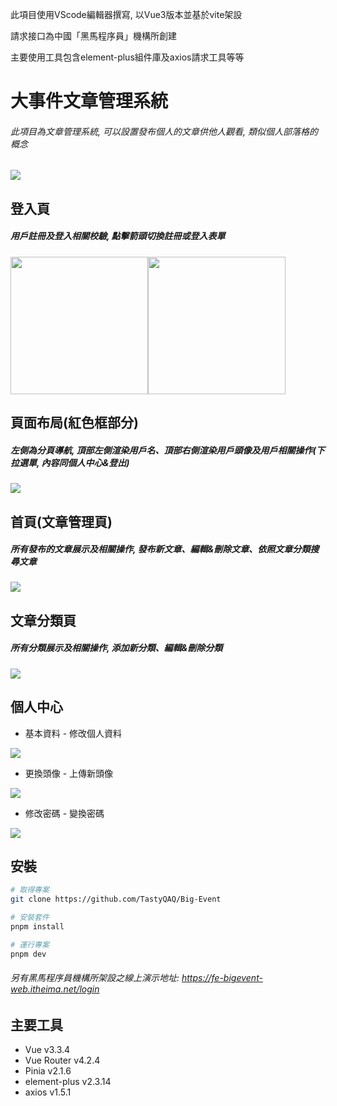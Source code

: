 此項目使用VScode編輯器撰寫, 以Vue3版本並基於vite架設

請求接口為中國「黑馬程序員」機構所創建

主要使用工具包含element-plus組件庫及axios請求工具等等

# 大事件文章管理系統

###### 此項目為文章管理系統, 可以設置發布個人的文章供他人觀看, 類似個人部落格的概念
<img src="https://img.onl/Tgu49v">

## 登入頁

##### 用戶註冊及登入相關校驗, 點擊箭頭切換註冊或登入表單
<img src="https://img.onl/NAGOxJ" height="220px"><img src="https://img.onl/Pdd0gn" height="220px">

## 頁面布局(紅色框部分)

##### 左側為分頁導航, 頂部左側渲染用戶名、頂部右側渲染用戶頭像及用戶相關操作(下拉選單, 內容同個人中心&登出)
<img src="https://img.onl/n4U1pE">

## 首頁(文章管理頁)

##### 所有發布的文章展示及相關操作, 發布新文章、編輯&刪除文章、依照文章分類搜尋文章
<img src="https://img.onl/05r4Av">

## 文章分類頁

##### 所有分類展示及相關操作, 添加新分類、編輯&刪除分類
<img src="https://img.onl/1as9yi">

## 個人中心

* 基本資料 - 修改個人資料
<img src="https://img.onl/nb6Fg">

* 更換頭像 - 上傳新頭像
<img src="https://img.onl/A9iJg2">

* 修改密碼 - 變換密碼
<img src="https://img.onl/EcmC3E">

## 安裝

```bash
# 取得專案
git clone https://github.com/TastyQAQ/Big-Event
```

```bash
# 安裝套件
pnpm install
```

```bash
# 運行專案
pnpm dev
```
###### 另有黑馬程序員機構所架設之線上演示地址: https://fe-bigevent-web.itheima.net/login

## 主要工具

* Vue v3.3.4
* Vue Router v4.2.4
* Pinia v2.1.6
* element-plus v2.3.14
* axios v1.5.1

